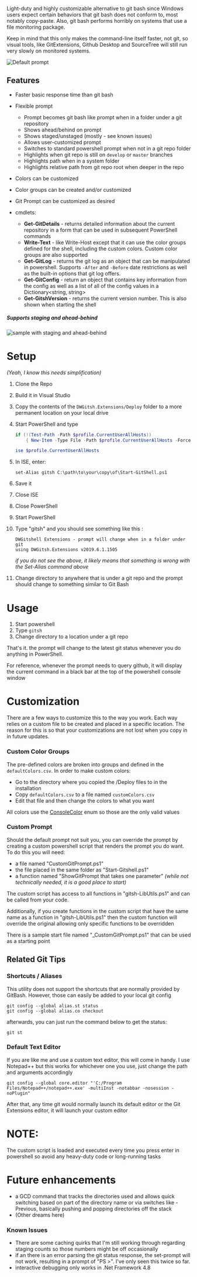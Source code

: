 ﻿
Light-duty and highly customizable alternative to git bash since Windows users expect certain behaviors that git bash does not conform to, most notably copy-paste. 
Also, git bash performs horribly on systems that use a file monitoring package. 

Keep in mind that this only makes the command-line itself faster, not git, so visual tools, like GitExtensions, Github Desktop and SourceTree will still run very slowly on monitored systems.

![Default prompt][defaultPrompt]


## Features
- Faster basic response time than git bash
- Flexible prompt
  - Prompt becomes git bash like prompt when in a folder under a git repository
  - Shows ahead/behind on prompt
  - Shows staged/unstaged (mostly - see known issues)
  - Allows user-customized prompt
  - Switches to standard powershell prompt when not in a git repo folder
  - Highlights when git repo is still on `develop` or `master` branches
  - Highlights path when in a system folder
  - Highlights relative path from git repo root when deeper in the repo
  
- Colors can be customized 
- Color groups can be created and/or customized
- Git Prompt can be customized as desired
- cmdlets:
  - **Get-GitDetails** - returns detailed information about the current repository in a form that can be used in subsequent PowerShell commands
  - **Write-Text** - like Write-Host except that it can use the color groups defined for the shell, including the custom colors.  Custom color groups are also supported
  - **Get-GitLog** - returns the git log as an object that can be manipulated in powershell.  Supports `-After` and `-Before` date restrictions as well as the built-in options that git log offers.
  - **Get-GitConfig** - return an object that contains key information from the config as well as a list of all of the config values in a Dictionary<string, string>
  - **Get-GitshVersion** - returns the current version number.  This is also shown when starting the shell

##### Supports staging and ahead-behind
![sample with staging and ahead-behind][defaultPromptWithStaging]

# Setup
_(Yeah, I know this needs simplification)_
1. Clone the Repo
2. Build it in Visual Studio
3. Copy the contents of the `DWGitsh.Extensions/Deploy` folder to a more permanent location on your local drive
4. Start PowerShell and type 
    ```PowerShell
    if (!(Test-Path -Path $profile.CurrentUserAllHosts))
        { New-Item -Type File -Path $profile.CurrentUserAllHosts -Force }

    ise $profile.CurrentUserAllHosts
    ```
5. In ISE, enter:

   ```set-Alias gitsh C:\path\to\your\copy\of\Start-GitShell.ps1```

6. Save it
7. Close ISE
8. Close PowerShell
9. Start PowerShell
10. Type "gitsh" and you should see something like this : 

        DWGitshell Extensions - prompt will change when in a folder under git
        using DWGitsh.Extensions v2019.6.1.1505

    _if you do not see the above, it likely means that something is wrong with the Set-Alias command above_

11. Change directory to anywhere that is under a git repo and the prompt should change to something similar to Git Bash

# Usage
1. Start powershell
2. Type `gitsh` 
3. Change directory to a location under a git repo

That's it.  the prompt will change to the latest git status whenever you do anything in PowerShell.  

For reference, whenever the prompt needs to query github, it will display the current command in a black bar at the top of the powershell console window

# Customization
There are a few ways to customize this to the way you work.  Each way relies on a custom file to be created and placed in a specific location.  The reason for this is so that your customizations are not lost when you copy in in future updates.

### Custom Color Groups
The pre-defined colors are broken into groups and defined in the `defaultColors.csv`.  In order to make custom colors:

- Go to the directory where you copied the /Deploy files to in the installation
- Copy `defaultColors.csv` to a file named `customColors.csv`
- Edit that file and then change the colors to what you want

All colors use the [ConsoleColor](https://docs.microsoft.com/en-us/dotnet/api/system.consolecolor?view=netframework-4.7.2) enum so those are the only valid values

### Custom Prompt
Should the default prompt not suit you, you can override the prompt by creating a custom powershell script that renders the prompt you do want.  To do this you will need: 

 - a file named "CustomGitPrompt.ps1"
 - the file placed in the same folder as "Start-Gitshell.ps1"
 - a function named "ShowGitPrompt that takes one parameter" _(while not technically needed, it is a good place to start)_

The custom script has access to all functions in "gitsh-LibUtils.ps1" and can be called from your code.

Additionally, if you create functions in the custom script that have the same name as a function in "gitsh-LibUtils.ps1" then the custom function will override the original allowing only specific functions to be overridden

There is a sample start file named "_CustomGitPrompt.ps1" that can be used as a starting point

## Related Git Tips
### Shortcuts / Aliases
This utility does not support the shortcuts that are normally provided by GitBash.  However, those can easily be added to your local git config 

```
git config --global alias.st status
git config --global alias.co checkout
```

afterwards, you can just run the command below to get the status:

``git st``

### Default Text Editor
If you are like me and use a custom text editor, this will come in handy. I use Notepad++ but this works for whichever one you use, just change the path and arguments accordingly
```
git config --global core.editor "'C:/Program Files/Notepad++/notepad++.exe' -multiInst -notabbar -nosession -noPlugin"
```
After that, any time git would normally launch its default editor or the Git Extensions editor, it will launch your custom editor

# NOTE:
The custom script is loaded and executed every time you press enter in powershell so avoid any heavy-duty code or long-running tasks


# Future enhancements
- a GCD command that tracks the directories used and allows quick switching based on part of the directory name or via switches like -Previous, basically pushing and popping directories off the stack
- (Other dreams here)


### Known Issues
- There are some caching quirks that I'm still working through regarding staging counts so those numbers might be off occasionally
- if an there is an error parsing the git status response, the set-prompt will not work, resulting in a prompt of "PS >".  I've only seen this twice so far.
- interactive debugging only works in .Net Framework 4.8


[defaultPrompt]: images/default_command_line.png
[defaultPromptWithStaging]: images/default_ahead_staging.png

